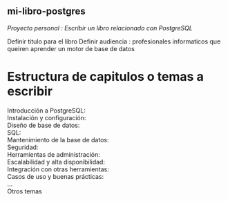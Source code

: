 ## mi-libro-postgres
*Proyecto personal : Escribir un libro relacionado con PostgreSQL*

Definir titulo para el libro
Definir audiencia : profesionales informaticos que queiren aprender un motor de base de datos

# Estructura de capitulos o temas a escribir

Introducción a PostgreSQL: <br>
Instalación y configuración: <br>
Diseño de base de datos: <br>
SQL: <br>
Mantenimiento de la base de datos: <br> 
Seguridad: <br>
Herramientas de administración: <br>
Escalabilidad y alta disponibilidad: <br> 
Integración con otras herramientas: <br>
Casos de uso y buenas prácticas: <br>
... <br>
Otros temas <br>

